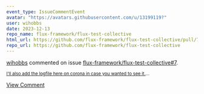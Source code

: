 ```yaml
---
event_type: IssueCommentEvent
avatar: "https://avatars.githubusercontent.com/u/13199119?"
user: wihobbs
date: 2023-12-13
repo_name: flux-framework/flux-test-collective
html_url: https://github.com/flux-framework/flux-test-collective/pull/7
repo_url: https://github.com/flux-framework/flux-test-collective
---
```


<a href='https://github.com/wihobbs' target='_blank'>wihobbs</a> commented on issue <a href='https://github.com/flux-framework/flux-test-collective/pull/7' target='_blank'>flux-framework/flux-test-collective#7</a>.

<small>[I'll also add the logfile here on corona in case you wanted to see it.](https://lc.llnl.gov/gitlab/hobbs17/flux-test-collective/-/jobs/1572414)...</small>

<a href='https://github.com/flux-framework/flux-test-collective/pull/7' target='_blank'>View Comment</a>